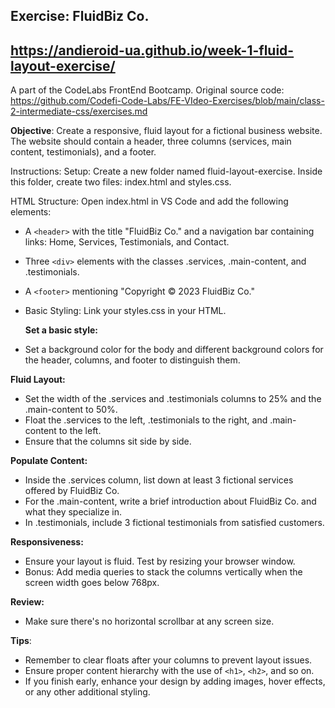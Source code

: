 ## Exercise: FluidBiz Co. 
## https://andieroid-ua.github.io/week-1-fluid-layout-exercise/

A part of the CodeLabs FrontEnd Bootcamp. Original source code: https://github.com/Codefi-Code-Labs/FE-VIdeo-Exercises/blob/main/class-2-intermediate-css/exercises.md

**Objective**: Create a responsive, fluid layout for a fictional business website. The website should contain a header, three columns (services, main content, testimonials), and a footer.

Instructions:
Setup: Create a new folder named fluid-layout-exercise. Inside this folder, create two files: index.html and styles.css.

HTML Structure: Open index.html in VS Code and add the following elements:

- A `<header>` with the title "FluidBiz Co." and a navigation bar containing links: Home, Services, Testimonials, and Contact.
- Three `<div>` elements with the classes .services, .main-content, and .testimonials.
- A `<footer>` mentioning "Copyright © 2023 FluidBiz Co."
- Basic Styling: Link your styles.css in your HTML. 
  
  **Set a basic style:**

- Set a background color for the body and different background colors for the header, columns, and footer to distinguish them.

**Fluid Layout:**

- Set the width of the .services and .testimonials columns to 25% and the .main-content to 50%.
- Float the .services to the left, .testimonials to the right, and .main-content to the left.
- Ensure that the columns sit side by side.

**Populate Content:**

- Inside the .services column, list down at least 3 fictional services offered by FluidBiz Co.
- For the .main-content, write a brief introduction about FluidBiz Co. and what they specialize in.
- In .testimonials, include 3 fictional testimonials from satisfied customers.

**Responsiveness:**

- Ensure your layout is fluid. Test by resizing your browser window.
- Bonus: Add media queries to stack the columns vertically when the screen width goes below 768px.

**Review:**

- Make sure there's no horizontal scrollbar at any screen size.

**Tips**:
- Remember to clear floats after your columns to prevent layout issues.
- Ensure proper content hierarchy with the use of `<h1>`, `<h2>`, and so on.
- If you finish early, enhance your design by adding images, hover effects, or any other additional styling.

